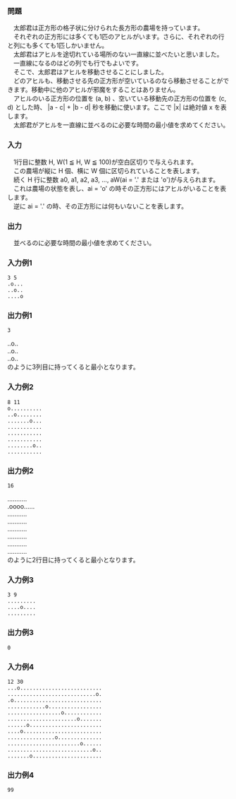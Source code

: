 ### 問題  
　太郎君は正方形の格子状に分けられた長方形の農場を持っています。  
　それぞれの正方形には多くても1匹のアヒルがいます。さらに、それぞれの行と列にも多くても1匹しかいません。  
　太郎君はアヒルを途切れている場所のない一直線に並べたいと思いました。  
　一直線になるのはどの列でも行でもよいです。  
　そこで、太郎君はアヒルを移動させることにしました。  
　どのアヒルも、移動させる先の正方形が空いているのなら移動させることができます。移動中に他のアヒルが邪魔をすることはありません。  
　アヒルのいる正方形の位置を (a, b) 、空いている移動先の正方形の位置を (c, d) とした時、 |a - c| + |b - d| 秒を移動に使います。ここで |x| は絶対値 x を表します。  
　太郎君がアヒルを一直線に並べるのに必要な時間の最小値を求めてください。 

### 入力  
　1行目に整数 H, W(1 ≦ H, W ≦ 100)が空白区切りで与えられます。  
　この農場が縦に H 個、横に W 個に区切られていることを表します。  
　続く H 行に整数 a0, a1, a2, a3, …, aW(ai = '.' または 'o')が与えられます。  
　これは農場の状態を表し、ai = 'o' の時その正方形にはアヒルがいることを表します。  
　逆に ai = '.' の時、その正方形には何もいないことを表します。  

### 出力  
　並べるのに必要な時間の最小値を求めてください。  

### 入力例1  
~~~
3 5
.o...
..o..
....o
~~~

### 出力例1  
~~~
3
~~~

..o..  
..o..  
..o..  
のように3列目に持ってくると最小となります。  

### 入力例2  
~~~
8 11
o..........
..o........
.......o...
...........
...........
...........
........o..
...........
~~~

### 出力例2  
~~~
16
~~~

...........  
.oooo......  
...........  
...........  
...........  
...........  
...........  
...........  
のように2行目に持ってくると最小となります。  

### 入力例3  
~~~
3 9
.........
....o....
.........
~~~

### 出力例3  
~~~
0
~~~

### 入力例4  
~~~
12 30
...o..........................
............................o.
.o............................
............o.................
.................o............
......................o.......
......o.......................
....o.........................
...............o..............
.......................o......
...........................o..
.......o......................
~~~

### 出力例4  
~~~
99
~~~